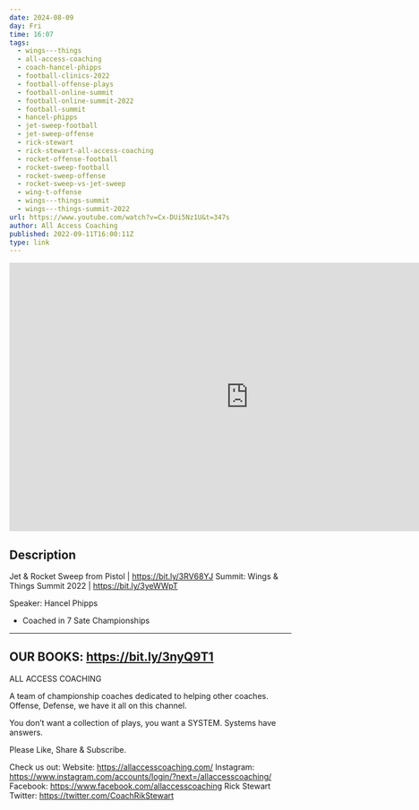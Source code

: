 ```yaml
---
date: 2024-08-09
day: Fri
time: 16:07
tags:
  - wings---things
  - all-access-coaching
  - coach-hancel-phipps
  - football-clinics-2022
  - football-offense-plays
  - football-online-summit
  - football-online-summit-2022
  - football-summit
  - hancel-phipps
  - jet-sweep-football
  - jet-sweep-offense
  - rick-stewart
  - rick-stewart-all-access-coaching
  - rocket-offense-football
  - rocket-sweep-football
  - rocket-sweep-offense
  - rocket-sweep-vs-jet-sweep
  - wing-t-offense
  - wings---things-summit
  - wings---things-summit-2022
url: https://www.youtube.com/watch?v=Cx-DUi5Nz1U&t=347s
author: All Access Coaching
published: 2022-09-11T16:00:11Z
type: link
---
```


<iframe width="854" height="480" src="https://www.youtube.com/embed/Cx-DUi5Nz1U" frameborder="0" allowfullscreen></iframe>

## Description
Jet & Rocket Sweep from Pistol | https://bit.ly/3RV68YJ
Summit: Wings & Things Summit 2022 | https://bit.ly/3yeWWpT

Speaker: Hancel Phipps
- Coached in 7 Sate Championships
--------------------------------------------------------------
OUR BOOKS: https://bit.ly/3nyQ9T1
--------------------------------------------------------------
ALL ACCESS COACHING

A team of championship coaches dedicated to helping other coaches. Offense, Defense, we have it all on this channel.

You don’t want a collection of plays, you want a SYSTEM.  Systems have answers.

Please Like, Share & Subscribe.

Check us out: 
Website: https://allaccesscoaching.com/
Instagram: https://www.instagram.com/accounts/login/?next=/allaccesscoaching/
Facebook: https://www.facebook.com/allaccesscoaching
Rick Stewart Twitter: https://twitter.com/CoachRikStewart